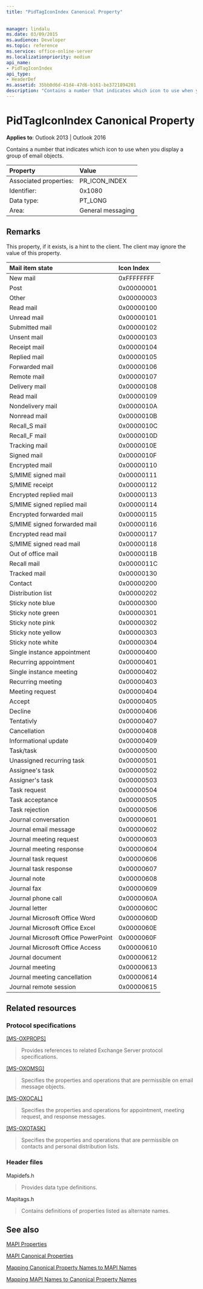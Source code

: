 ```yaml
---
title: "PidTagIconIndex Canonical Property"
 
 
manager: lindalu
ms.date: 03/09/2015
ms.audience: Developer
ms.topic: reference
ms.service: office-online-server
ms.localizationpriority: medium
api_name:
- PidTagIconIndex
api_type:
- HeaderDef
ms.assetid: 35bb0d6d-41d4-47d6-b161-be3721894201
description: "Contains a number that indicates which icon to use when you display a group of email objects. This property, if it exists, is a hint to the client."
---
```


# PidTagIconIndex Canonical Property

  
  
**Applies to**: Outlook 2013 | Outlook 2016 
  
Contains a number that indicates which icon to use when you display a group of email objects.
  
|Property |Value |
|:-----|:-----|
|Associated properties:  <br/> |PR_ICON_INDEX  <br/> |
|Identifier:  <br/> |0x1080  <br/> |
|Data type:  <br/> |PT_LONG  <br/> |
|Area:  <br/> |General messaging  <br/> |
   
## Remarks

This property, if it exists, is a hint to the client. The client may ignore the value of this property. 
  
|**Mail item state**|**Icon Index**|
|:-----|:-----|
|New mail  <br/> |0xFFFFFFFF  <br/> |
|Post  <br/> |0x00000001  <br/> |
|Other  <br/> |0x00000003  <br/> |
|Read mail  <br/> |0x00000100  <br/> |
|Unread mail  <br/> |0x00000101  <br/> |
|Submitted mail  <br/> |0x00000102  <br/> |
|Unsent mail  <br/> |0x00000103  <br/> |
|Receipt mail  <br/> |0x00000104  <br/> |
|Replied mail  <br/> |0x00000105  <br/> |
|Forwarded mail  <br/> |0x00000106  <br/> |
|Remote mail  <br/> |0x00000107  <br/> |
|Delivery mail  <br/> |0x00000108  <br/> |
|Read mail  <br/> |0x00000109  <br/> |
|Nondelivery mail  <br/> |0x0000010A  <br/> |
|Nonread mail  <br/> |0x0000010B  <br/> |
|Recall_S mail  <br/> |0x0000010C  <br/> |
|Recall_F mail  <br/> |0x0000010D  <br/> |
|Tracking mail  <br/> |0x0000010E  <br/> |
|Signed mail  <br/> |0x0000010F  <br/> |
|Encrypted mail  <br/> |0x00000110  <br/> |
|S/MIME signed mail  <br/> |0x00000111  <br/> |
|S/MIME receipt  <br/> |0x00000112  <br/> |
|Encrypted replied mail  <br/> |0x00000113  <br/> |
|S/MIME signed replied mail  <br/> |0x00000114  <br/> |
|Encrypted forwarded mail  <br/> |0x00000115  <br/> |
|S/MIME signed forwarded mail  <br/> |0x00000116  <br/> |
|Encrypted read mail  <br/> |0x00000117  <br/> |
|S/MIME signed read mail  <br/> |0x00000118  <br/> |
|Out of office mail  <br/> |0x0000011B  <br/> |
|Recall mail  <br/> |0x0000011C  <br/> |
|Tracked mail  <br/> |0x00000130  <br/> |
|Contact  <br/> |0x00000200  <br/> |
|Distribution list  <br/> |0x00000202  <br/> |
|Sticky note blue  <br/> |0x00000300  <br/> |
|Sticky note green  <br/> |0x00000301  <br/> |
|Sticky note pink  <br/> |0x00000302  <br/> |
|Sticky note yellow  <br/> |0x00000303  <br/> |
|Sticky note white  <br/> |0x00000304  <br/> |
|Single instance appointment  <br/> |0x00000400  <br/> |
|Recurring appointment  <br/> |0x00000401  <br/> |
|Single instance meeting  <br/> |0x00000402  <br/> |
|Recurring meeting  <br/> |0x00000403  <br/> |
|Meeting request  <br/> |0x00000404  <br/> |
|Accept  <br/> |0x00000405  <br/> |
|Decline  <br/> |0x00000406  <br/> |
|Tentativly  <br/> |0x00000407  <br/> |
|Cancellation  <br/> |0x00000408  <br/> |
|Informational update  <br/> |0x00000409  <br/> |
|Task/task  <br/> |0x00000500  <br/> |
|Unassigned recurring task  <br/> |0x00000501  <br/> |
|Assignee's task  <br/> |0x00000502  <br/> |
|Assigner's task  <br/> |0x00000503  <br/> |
|Task request  <br/> |0x00000504  <br/> |
|Task acceptance  <br/> |0x00000505  <br/> |
|Task rejection  <br/> |0x00000506  <br/> |
|Journal conversation  <br/> |0x00000601  <br/> |
|Journal email message  <br/> |0x00000602  <br/> |
|Journal meeting request  <br/> |0x00000603  <br/> |
|Journal meeting response  <br/> |0x00000604  <br/> |
|Journal task request  <br/> |0x00000606  <br/> |
|Journal task response  <br/> |0x00000607  <br/> |
|Journal note  <br/> |0x00000608  <br/> |
|Journal fax  <br/> |0x00000609  <br/> |
|Journal phone call  <br/> |0x0000060A  <br/> |
|Journal letter  <br/> |0x0000060C  <br/> |
|Journal Microsoft Office Word  <br/> |0x0000060D  <br/> |
|Journal Microsoft Office Excel  <br/> |0x0000060E  <br/> |
|Journal Microsoft Office PowerPoint  <br/> |0x0000060F  <br/> |
|Journal Microsoft Office Access  <br/> |0x00000610  <br/> |
|Journal document  <br/> |0x00000612  <br/> |
|Journal meeting  <br/> |0x00000613  <br/> |
|Journal meeting cancellation  <br/> |0x00000614  <br/> |
|Journal remote session  <br/> |0x00000615  <br/> |
   
## Related resources

### Protocol specifications

[[MS-OXPROPS]](https://msdn.microsoft.com/library/f6ab1613-aefe-447d-a49c-18217230b148%28Office.15%29.aspx)
  
> Provides references to related Exchange Server protocol specifications.
    
[[MS-OXOMSG]](https://msdn.microsoft.com/library/daa9120f-f325-4afb-a738-28f91049ab3c%28Office.15%29.aspx)
  
> Specifies the properties and operations that are permissible on email message objects.
    
[[MS-OXOCAL]](https://msdn.microsoft.com/library/09861fde-c8e4-4028-9346-e7c214cfdba1%28Office.15%29.aspx)
  
> Specifies the properties and operations for appointment, meeting request, and response messages.
    
[[MS-OXOTASK]](https://msdn.microsoft.com/library/55600ec0-6195-4730-8436-59c7931ef27e%28Office.15%29.aspx)
  
> Specifies the properties and operations that are permissible on contacts and personal distribution lists.
    
### Header files

Mapidefs.h
  
> Provides data type definitions.
    
Mapitags.h
  
> Contains definitions of properties listed as alternate names.
    
## See also



[MAPI Properties](mapi-properties.md)
  
[MAPI Canonical Properties](mapi-canonical-properties.md)
  
[Mapping Canonical Property Names to MAPI Names](mapping-canonical-property-names-to-mapi-names.md)
  
[Mapping MAPI Names to Canonical Property Names](mapping-mapi-names-to-canonical-property-names.md)

